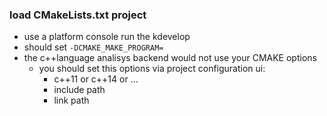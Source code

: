 ### load CMakeLists.txt project
* use a platform console run the kdevelop
* should set `-DCMAKE_MAKE_PROGRAM=`
* the c++language analisys backend would not use your CMAKE options
  * you should set this options via project configuration ui:
    * c++11 or c++14 or ...
    * include path
    * link path  
